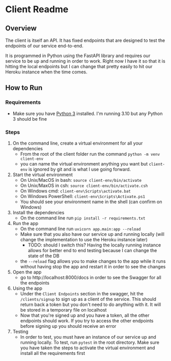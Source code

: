 # Client Readme
## Overview
The client is itself an API. It has fixed endpoints that are designed to test
the endpoints of our service end-to-end.

It is programmed in Python using the FastAPI library and requires our service to
be up and running in order to work. Right now I have it so that it is hitting
the local endpoints but I can change that pretty easily to hit our Heroku
instance when the time comes.

## How to Run

### Requirements
- Make sure you have [Python 3](https://www.python.org/downloads/) installed.
I'm running 3.10 but any Python 3 should be fine

### Steps
1. On the command line, create a virtual environment for all your dependencies
    - From the root of the client folder run the command 
    ```python -m venv client-env```
    - you can name the virtual environment anything you want but `client-env` is
    ignored by git and is what I use going forward.
2. Start the virtual environment
    - On Unix/MacOS in bash: `source client-env/bin/activate`
    - On Unix/MaxOS in csh: `source client-env/bin/activate.csh`
    - On Windows cmd: `client-env\Scripts\activate.bat`
    - On Windows PowerShell: `client-env\Scripts\Activate.ps1`
    - You should see your environment name in the shell (can confirm on Windows)
3. Install the dependencies
    - On the command line run `pip install -r requirements.txt`
4. Run the app
    - On the command line run `uvicorn app.main:app --reload`
    - Make sure that you also have our service up and running locally (will
    change the implementation to use the Heroku instance later)
        - TODO: should I switch this? Having the locally running instance
        allows for better end to end testing because I can change the state of
        the DB
    - the `--reload` flag allows you to make changes to the app while it runs
    without having stop the app and restart it in order to see the changes
5. Open the app
    - go to http://localhost:8000/docs in order to see the Swagger for all the
    endpoints
6. Using the app
    - Under the `Client Endpoints` section in the swagger, hit the
    `/clients/signup` to sign up as a client of the service. This should return
    back a token but you don't need to do anything with it. It will be stored in
    a temporary file on localhost
    - Now that you're signed up and you have a token, all the other endpoints
    should work. If you try to access the other endpoints before signing up you should receive an error
7. Testing
    - In order to test, you must have an instance of our service up and running
    locally. To test, run `pytest` in the root directory. Make sure you have
    taken the steps to activate the virtual environment and install all the
    requirements first